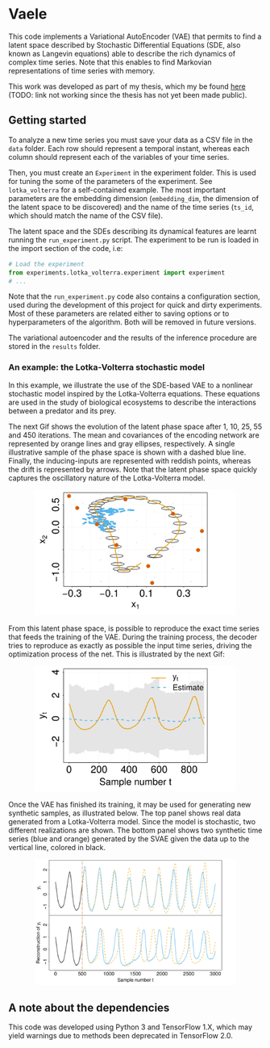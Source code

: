# Vaele
This code implements a Variational AutoEncoder (VAE) that permits to find a latent
space described by Stochastic Differential Equations (SDE, also known as 
Langevin equations) able to describe the rich dynamics of complex time series.
Note that this enables to find Markovian representations of time series with 
memory. 

This work was developed as part of my thesis, which my be found [here]() 
(TODO: link not working since the thesis has not yet been made public).

## Getting started
To analyze a new time series you must save your data as a CSV file in the 
`data` folder. Each row should represent a temporal instant, whereas each
column should represent each of the variables of your time series. 

Then, you must create an `Experiment` in the experiment folder. This is used
for tuning the some of the parameters of the experiment. See 
`lotka_volterra` for a self-contained example. The most important 
parameters are the embedding dimension (`embedding_dim`, the dimension
of the latent space to be discovered) and the name of the time series 
(`ts_id`, which should match the name of the CSV file).

The latent space and the SDEs describing its dynamical features are learnt
running the `run_experiment.py` script. The experiment to be run is loaded
in the import section of the code, i.e:

```python
# Load the experiment
from experiments.lotka_volterra.experiment import experiment
# ...
```
Note that the `run_experiment.py` code also contains a configuration section,
used during the development of this project for quick and dirty experiments.
Most of these parameters are related either to saving options or to hyperparameters
of the algorithm. Both will be removed in future versions.

The variational autoencoder and the results of the inference procedure are
stored in the `results` folder.

### An example: the Lotka-Volterra stochastic model
In this example, we illustrate the use of the SDE-based VAE to a 
nonlinear stochastic model inspired by the Lotka-Volterra equations. 
These equations are used in the study of biological ecosystems
to describe the interactions between a predator and its prey.


The next Gif shows the evolution of the latent phase space after 1, 10,
25, 55 and 450 iterations. The mean and covariances of the encoding network
are represented by orange lines and gray ellipses, respectively. A single 
illustrative sample of the phase space is shown with a dashed blue line. 
Finally, the inducing-inputs are represented with reddish points, whereas 
the drift is represented by arrows. Note that the latent phase space quickly
captures the oscillatory nature of the Lotka-Volterra model. 

<p align="center">
<img src="figs/lotka_volterra/phase_space.gif" alt="Lotka-Volterra phase space" width=400>
</p>


From this latent phase space, is possible to reproduce the exact time series
that feeds the training of the VAE. During the training process, the decoder
tries to reproduce as exactly as possible the input time series, driving the
optimization process of the net. This is illustrated by the next Gif:

<p align="center">
<img src="figs/lotka_volterra/output.gif" alt="Lotka-Volterra output" width=400>
</p>


Once the VAE has finished its training, it may be used for generating new
synthetic samples, as illustrated below. The top panel
shows real data generated from a Lotka-Volterra model. Since the model is 
stochastic, two different realizations are shown. The bottom panel shows 
two synthetic time series (blue and orange) generated by the SVAE given the
data up to the vertical line, colored in black.

<p align="center">
<img src="figs/lotka_volterra/lokta_volterra_reconstruction-1.png" alt="Lotka-Volterra reconstruction" width=400>
</p>

## A note about the dependencies
This code was developed using Python 3 and TensorFlow 1.X, which may yield
warnings due to methods been deprecated in TensorFlow 2.0.


